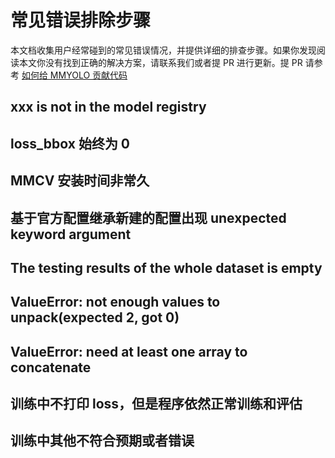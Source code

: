# 常见错误排除步骤

本文档收集用户经常碰到的常见错误情况，并提供详细的排查步骤。如果你发现阅读本文你没有找到正确的解决方案，请联系我们或者提 PR 进行更新。提 PR 请参考 [如何给 MMYOLO 贡献代码](../recommended_topics/contributing.md)

## xxx is not in the model registry

## loss_bbox 始终为 0

## MMCV 安装时间非常久

## 基于官方配置继承新建的配置出现 unexpected keyword argument

## The testing results of the whole dataset is empty

## ValueError: not enough values to unpack(expected 2, got 0)

## ValueError: need at least one array to concatenate

## 训练中不打印 loss，但是程序依然正常训练和评估

## 训练中其他不符合预期或者错误

